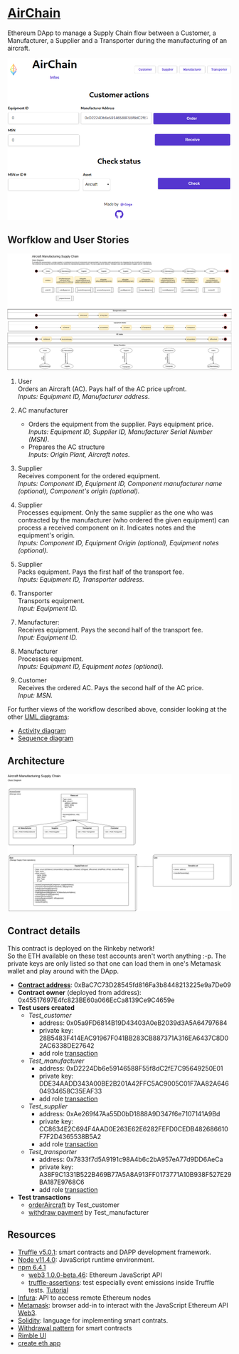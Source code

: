 # [AirChain](https://r1oga.github.io/airChain)

Ethereum DApp to manage a Supply Chain flow between a Customer, a Manufacturer, a Supplier and a Transporter during the manufacturing of an aircraft.

![App Front End Screen Capture](./screenshots/front-end.png)

## Worfklow and User Stories
![State diagram](./UML/AC_SupplyChain_StateDiagram.png)
1. User  
Orders an Aircraft (AC). Pays half of the AC price upfront.  
*Inputs: Equipment ID, Manufacturer address.*
2. AC manufacturer  
    - Orders the equipment from the supplier. Pays equipment price.  
    *Inputs: Equipment ID, Supplier ID, Manufacturer Serial Number (MSN).*
    - Prepares the AC structure  
    *Inputs: Origin Plant, Aircraft notes.*
3. Supplier  
Receives component for the ordered equipment.  
*Inputs: Component ID, Equipment ID, Component manufacturer name (optional),
Component's origin (optional).*
4. Supplier  
Processes equipment. Only the same supplier as the one who was contracted by the manufacturer (who ordered the given equipment) can process a received component on it. Indicates notes and the equipment's origin.  
*Inputs: Component ID, Equipment Origin (optional), Equipment notes (optional).*

5. Supplier  
Packs equipment. Pays the first half of the transport fee.  
*Inputs: Equipment ID, Transporter address.*
6. Transporter  
Transports equipment.  
*Input: Equipment ID.*
7. Manufacturer:  
Receives equipment. Pays the second half of the transport fee.  
*Input: Equipment ID.*
8. Manufacturer  
Processes equipment.  
*Inputs: Equipment ID, Equipment notes (optional).*
9. Customer  
Receives the ordered AC. Pays the second half of the AC price.  
*Input: MSN.*

For further views of the workflow described above, consider looking at the other [UML diagrams](./UML):
- [Activity diagram](./UML/AC_SupplyChain_ActivityDiagram.png)
- [Sequence diagram](./images/UML/AC_SupplyChain_SequenceDiagram.png)

## Architecture
![Class diagram](./UML/AC_SupplyChain_ClassDiagram.png)

## Contract details
This contract is deployed on the Rinkeby network!  
So the ETH available on these test accounts aren't worth anything :-p. The private keys are only listed so that one can load them in one's Metamask wallet and play around with the DApp.
- [**Contract address**](https://rinkeby.etherscan.io/address/0xbac7c73d28545fd816fa3b8448213225e9a7de09): 0xBaC7C73D28545fd816Fa3b8448213225e9a7De09
- **Contract owner** (deployed from address): 0x45517697E4fc823BE60a066EcCa8139Ce9C4659e
- **Test users created**  
  - *Test_customer*
    - address: 0x05a9FD6814B19D43403A0eB2039d3A5A64797684
    - private key: 28B5483F414EAC91967F041BB283CB887371A316EA6437C8D02AC6338DE27642
    - add role [transaction](https://rinkeby.etherscan.io/tx/0x9e2e4736bbe22f8e2e2e3531b3c0729d6cd943b4df1247a3d9db55592c5bd679)
  - *Test_manufacturer*
    - address: 0xD2224Db6e59146588F55f8dC2fE7C95649250E01
    - private key: DDE34AADD343A00BE2B201A42FFC5AC9005C01F7AA82A64604934658C35EAF33
    - add role [transaction](https://rinkeby.etherscan.io/tx/0x633f559c67b604a43a0d12b6f47446126158e9699ee6f9d03c821fd2767d6655)
  - *Test_supplier*
    - address: 0xAe269f47Aa55D0bD1888A9D347f6e7107141A9Bd
    - private key: CC8634E2C694F4AAD0E263E62E6282FEFD0CEDB482686610F7F2D4365538B5A2
    - add role [transaction](https://rinkeby.etherscan.io/tx/0x8836f9e8454b252a624f4525061304bfb20a31b2852d7ec8641e69e3f30740b0)
  - *Test_transporter*
    - address: 0x7833f7d5A9191c98A4b6c2bA957eA77d9DD6AeCa
    - private key: A38F9C1331B522B469B77A5A8A913FF0173771A10B938F527E29BA187E9768C6
    - add role [transaction](https://rinkeby.etherscan.io/tx/0x6833c17906d074fbffbc098d2eceb20214692cb2475028e638f5b715f495de4e)
- **Test transactions**
  - [orderAircraft](https://rinkeby.etherscan.io/tx/0x39687ce22948cb4ac43d2d6e44c3eff2ba5593091deb9958133d87c14d2e3d4c) by Test_customer
  - [withdraw payment](https://rinkeby.etherscan.io/tx/0xdc15c6fd0762caeb769cb56cb32663c62ea11c9eccafcde4ca2490dc1dad95dc) by Test_manufacturer

## Resources
- [Truffle v5.0.1](https://www.truffleframework.com/): smart contracts and DAPP development framework.
- [Node v11.4.0](https://nodejs.org/en/): JavaScript runtime environment.
- [npm 6.4.1](https://www.npmjs.com/get-npm)
  - [web3 1.0.0-beta.46](https://www.npmjs.com/package/web3): Ethereum JavaScript API
  - [truffle-assertions](https://www.npmjs.com/package/truffle-assertions): test especially event emissions inside Truffle tests. [Tutorial](https://kalis.me/check-events-solidity-smart-contract-test-truffle/)
- [Infura](https://infura.io/): API to access remote Ethereum nodes
- [Metamask](https://metamask.io/): browser add-in to interact with the JavaScript Ethereum API [Web3](https://github.com/ethereum/web3.js/).
- [Solidity](https://github.com/ethereum/solidity): language for implementing smart contrats.
- [Withdrawal pattern](https://solidity.readthedocs.io/en/v0.4.24/common-patterns.html#withdrawal-from-contracts) for smart contracts
- [Rimble UI](https://rimble.consensys.design/)
- [create eth app](https://github.com/PaulRBerg/create-eth-app)
